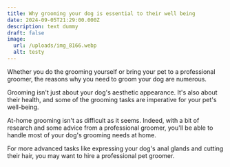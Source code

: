 ```yaml
---
title: Why grooming your dog is essential to their well being
date: 2024-09-05T21:29:00.000Z
description: text dummy
draft: false
image:
  url: /uploads/img_8166.webp
  alt: testy
---
```

Whether you do the grooming yourself or bring your pet to a professional groomer, the reasons why you need to groom your dog are numerous.  

Grooming isn't just about your dog's aesthetic appearance. It's also about their health, and some of the grooming tasks are imperative for your pet's well-being. 

At-home grooming isn't as difficult as it seems. Indeed, with a bit of research and some advice from a professional groomer, you'll be able to handle most of your dog's grooming needs at home.  

For more advanced tasks like expressing your dog's anal glands and cutting their hair, you may want to hire a professional pet groomer.
